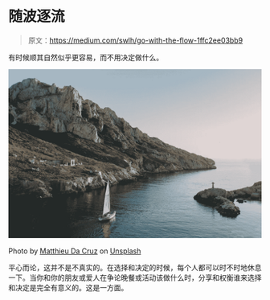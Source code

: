 # 随波逐流

> 原文：<https://medium.com/swlh/go-with-the-flow-1ffc2ee03bb9>

有时候顺其自然似乎更容易，而不用决定做什么。

![](img/b65ce156f6d4bd85beef69e047b2ebe0.png)

Photo by [Matthieu Da Cruz](https://unsplash.com/@matthieu?utm_source=unsplash&utm_medium=referral&utm_content=creditCopyText) on [Unsplash](https://unsplash.com/search/photos/sailing?utm_source=unsplash&utm_medium=referral&utm_content=creditCopyText)

平心而论，这并不是不真实的。在选择和决定的时候，每个人都可以时不时地休息一下。当你和你的朋友或爱人在争论晚餐或活动该做什么时，分享和权衡谁来选择和决定是完全有意义的。这是一方面。